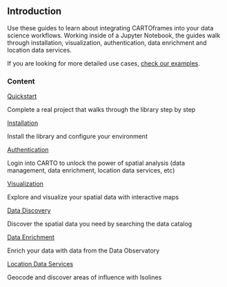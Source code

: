 ## Introduction

Use these guides to learn about integrating CARTOframes into your data science workflows. Working inside of a Jupyter Notebook, the guides walk through installation, visualization, authentication, data enrichment and location data services.

If you are looking for more detailed use cases, [check our examples](/developers/cartoframes/examples).

### Content

<div class="doc-guides__cartoframes-row">
  <div class="doc-guides__cartoframes-block">
    <span class="doc-guides__title">
      <a href="/developers/cartoframes/guides/Quickstart/">Quickstart</a>
    </span>
    <p class="doc-guides__description">Complete a real project that walks through the library step by step</p>
  </div>

  <div class="doc-guides__cartoframes-block">
    <span class="doc-guides__title">
      <a href="/developers/cartoframes/guides/Installation/">Installation</a>
    </span>
    <p class="doc-guides__description">Install the library and configure your environment</p>
  </div>
</div>

<div class="doc-guides__cartoframes-row">
  <div class="doc-guides__cartoframes-block">
    <span class="doc-guides__title">
      <a href="/developers/cartoframes/guides/Authentication/">Authentication</a>
    </span>
    <p class="doc-guides__description">Login into CARTO to unlock the power of spatial analysis (data management, data enrichment, location data services, etc)</p>
  </div>

  <div class="doc-guides__cartoframes-block">
    <span class="doc-guides__title">
      <a href="/developers/cartoframes/guides/Visualization/">Visualization</a>
    </span>
    <p class="doc-guides__description">Explore and visualize your spatial data with interactive maps</p>
  </div>
</div>

<div class="doc-guides__cartoframes-row">
  <div class="doc-guides__cartoframes-block">
    <span class="doc-guides__title">
      <a href="/developers/cartoframes/guides/Data-discovery/">Data Discovery</a>
    </span>
    <p class="doc-guides__description">Discover the spatial data you need by searching the data catalog</p>
  </div>

  <div class="doc-guides__cartoframes-block">
    <span class="doc-guides__title">
      <a href="/developers/cartoframes/guides/Data-enrichment/">Data Enrichment</a>
    </span>
    <p class="doc-guides__description">Enrich your data with data from the Data Observatory</p>
  </div>
</div>

<div class="doc-guides__cartoframes-row">
  <div class="doc-guides__cartoframes-block">
    <span class="doc-guides__title">
      <a href="/developers/cartoframes/guides/Location-Data-Services/">Location Data Services</a>
    </span>
    <p class="doc-guides__description">Geocode and discover areas of influence with Isolines</p>
  </div>
</div>
